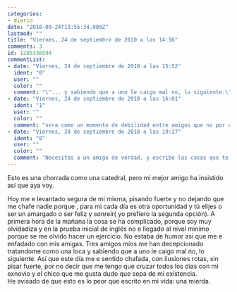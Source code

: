 ```yaml
---
categories:
- diario
date: "2010-09-24T13:56:34.000Z"
lastmod: ""
title: "Viernes, 24 de septiembre de 2010 a las 14:56"
comments: 3
id: 1285336594
commentList:
- date: "Viernes, 24 de septiembre de 2010 a las 15:52"
  ident: "0"
  user: ""
  color: ""
  comment: "\"... y sabiendo que a uno le caigo mal no, lo siguiente.\" ¿¿¿???? Por cierto, cómo puedes tener un amigo al que le caes mal? Eso no es un amigo... o____O"
- date: "Viernes, 24 de septiembre de 2010 a las 16:01"
  ident: "1"
  user: ""
  color: ""
  comment: "sera como un momento de debilidad entre amigos que no por una simple disputa van a dejar de serlo"
- date: "Viernes, 24 de septiembre de 2010 a las 19:27"
  ident: "0"
  user: ""
  color: ""
  comment: "Necesitas a un amigo de verdad, y escribe las cosas que te agobian, te sentiras mejor,  \nun mal dia lo tiene cualquiera, lo importante es que consigas encontrar algo bueno incluso en esos dias en que todo sale mal."
---
```


Esto es una chorrada como una catedral, pero mi mejor amigo ha insistido así que aya voy.  
  
Hoy me e levantado segura de mi misma, pisando fuerte y no dejando que me chafe nadie porque , para mi cada día es otra oportunidad y tú elijes o ser un amargado o ser feliz y sonreír( yo prefiero la segunda opción). A primera hora de la mañana la cosa se ha complicado, porque soy muy olvidadiza y en  la prueba inicial de inglés no e llegado al nivel minímo porque se me olvido hacer un ejercicio. No estaba de humor asi que me e enfadado con mis amigas. Tres amigos míos me han decepcionado tratandome como una loca y sabiendo que a uno  le caigo mal no, lo siguiente. Así que este día me e sentido chafada, con ilusiones rotas, sin pisar fuerte, por no decir que me tengo que cruzar todos los días con mi exnovio y el chico que me gusta dudo que sepa de mi existencia.  
He avisado de que esto es lo peor que escrito en mi vida: una mierda.